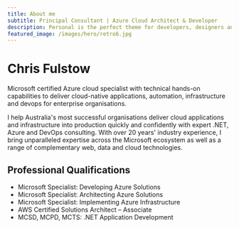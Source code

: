 ```yaml
---
title: About me
subtitle: Principal Consultant | Azure Cloud Architect & Developer
description: Personal is the perfect theme for developers, designers and other creatives.
featured_image: /images/hero/retro6.jpg
---
```


# Chris Fulstow

Microsoft certified Azure cloud specialist with technical hands-on capabilities to deliver cloud-native applications, automation, infrastructure and devops for enterprise organisations.

I help Australia's most successful organisations deliver cloud applications and infrastructure into production quickly and confidently with expert .NET, Azure and DevOps consulting. With over 20 years' industry experience, I bring unparalleled expertise across the Microsoft ecosystem as well as a range of complementary web, data and cloud technologies.

## Professional Qualifications
* Microsoft Specialist: Developing Azure Solutions
* Microsoft Specialist: Architecting Azure Solutions
* Microsoft Specialist: Implementing Azure Infrastructure
* AWS Certified Solutions Architect – Associate
* MCSD, MCPD, MCTS: .NET Application Development
